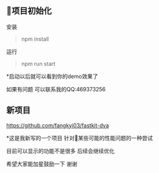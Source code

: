 项目初始化
--
安装
> npm install

运行
> npm run start

*启动以后就可以看到你的demo效果了

如果有问题 可以联系我的QQ:469373256

新项目
--

https://github.com/fangkyi03/fastkit-dva

*这是我新写的一个项目 针对某些可能的性能问题的一种尝试

目前可以显示的功能不是很多 后续会继续优化

希望大家能加星鼓励一下 谢谢

